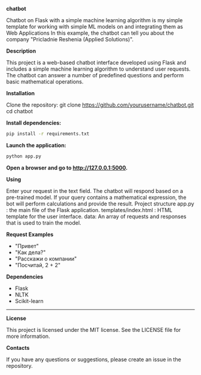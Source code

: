 **chatbot**

Chatbot on Flask with a simple machine learning algorithm is my simple template for working with simple ML models on and integrating them as Web Applications
In this example, the chatbot can tell you about the company "Pricladnie Reshenia (Applied Solutions)".

**Description**

This project is a web-based chatbot interface developed using Flask and includes a simple machine learning algorithm to understand user requests. The chatbot can answer a number of predefined questions and perform basic mathematical operations.

**Installation**

Clone the repository:
git clone https://github.com/yourusername/chatbot.git
cd chatbot

**Install dependencies:**

```bash
pip install -r requirements.txt
```

**Launch the application:**

```bash
python app.py
```

**Open a browser and go to http://127.0.0.1:5000.**

**Using**

Enter your request in the text field.
The chatbot will respond based on a pre-trained model.
If your query contains a mathematical expression, the bot will perform calculations and provide the result.
Project
structure app.py : the main file of the Flask application.
templates/index.html : HTML template for the user interface.
data: An array of requests and responses that is used to train the model.

**Request Examples**

- "Привет"
- "Как дела?"
- "Расскажи о компании"
- "Посчитай, 2 + 2"

**Dependencies**

- Flask
- NLTK
- Scikit-learn

-----------------------------------------------------------------------------------------------
**License**

This project is licensed under the MIT license. See the LICENSE file for more information.

**Contacts**

If you have any questions or suggestions, please create an issue in the repository.
